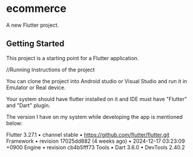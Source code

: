 # ecommerce

A new Flutter project.

## Getting Started
This project is a starting point for a Flutter application.

//Running Instructions of the project

You can clone the project into Android studio or Visual Studio and run it in Emulator or Real device.

Your system should have flutter installed on it and IDE must have "Flutter" and "Dart" plugin.

The version I have on my system while developing the app is mentioned below:

Flutter 3.27.1 • channel stable • https://github.com/flutter/flutter.git Framework • revision 17025dd882 (4 weeks ago) • 2024-12-17 03:23:09 +0900 Engine • revision cb4b5fff73 Tools • Dart 3.6.0 • DevTools 2.40.2
